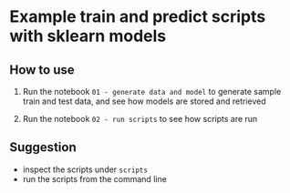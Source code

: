 # Example train and predict scripts with sklearn models

## How to use

1. Run the notebook `01 - generate data and model` to generate sample train and test data, and see how models are stored and retrieved

2. Run the notebook `02 - run scripts` to see how scripts are run

## Suggestion

- inspect the scripts under `scripts`
- run the scripts from the command line
